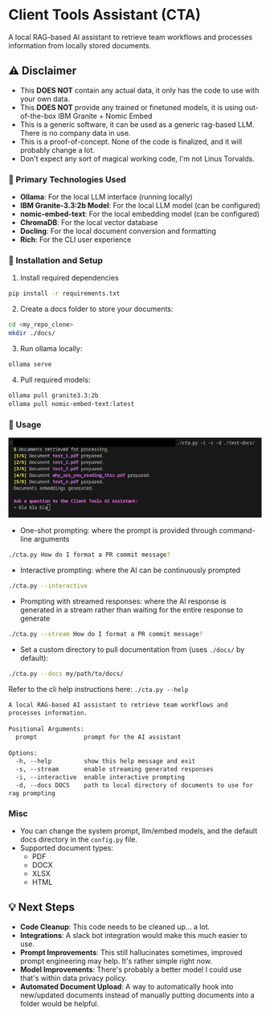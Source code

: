 # Client Tools Assistant (CTA)

A local RAG-based AI assistant to retrieve team workflows and processes information from locally stored documents.

## ⚠️ Disclaimer

- This **DOES NOT** contain any actual data, it only has the code to use with your own data.
- This **DOES NOT** provide any trained or finetuned models, it is using out-of-the-box IBM Granite + Nomic Embed
- This is a generic software, it can be used as a generic rag-based LLM. There is no company data in use.
- This is a proof-of-concept. None of the code is finalized, and it will probably change a lot.
- Don't expect any sort of magical working code, I'm not Linus Torvalds.

### 🚀 Primary Technologies Used

- **Ollama**: For the local LLM interface (running locally)
- **IBM Granite-3.3:2b Model**: For the local LLM model (can be configured)
- **nomic-embed-text**: For the local embedding model (can be configured)
- **ChromaDB**: For the local vector database
- **Docling**: For the local document conversion and formatting
- **Rich**: For the CLI user experience

### 🔗 Installation and Setup

1. Install required dependencies
```bash
pip install -r requirements.txt
```

2. Create a docs folder to store your documents:
```bash
cd <my_repo_clone>
mkdir ./docs/
```

3. Run ollama locally:
```bash
ollama serve
```

4. Pull required models:
```bash
ollama pull granite3.3:2b
ollama pull nomic-embed-text:latest
```

### 🏃 Usage

![demo-image](images/demo.png)

- One-shot prompting: where the prompt is provided through command-line arguments

```bash
./cta.py How do I format a PR commit message? 
```

- Interactive prompting: where the AI can be continuously prompted

```bash
./cta.py --interactive
```

- Prompting with streamed responses: where the AI response is generated in a stream rather than waiting for the entire response to generate

```bash
./cta.py --stream How do I format a PR commit message?
```

- Set a custom directory to pull documentation from (uses `./docs/` by default):

```bash
./cta.py --docs my/path/to/docs/
```

Refer to the cli help instructions here: `./cta.py --help`

```text
A local RAG-based AI assistant to retrieve team workflows and processes information.

Positional Arguments:
  prompt             prompt for the AI assistant

Options:
  -h, --help         show this help message and exit
  -s, --stream       enable streaming generated responses
  -i, --interactive  enable interactive prompting
  -d, --docs DOCS    path to local directory of documents to use for rag prompting
```

### Misc

- You can change the system prompt, llm/embed models, and the default docs directory in the `config.py` file.
- Supported document types:
  - PDF
  - DOCX
  - XLSX
  - HTML

## 💡 Next Steps

- **Code Cleanup**: This code needs to be cleaned up... a lot.
- **Integrations**: A slack bot integration would make this much easier to use.
- **Prompt Improvements**: This still hallucinates sometimes, improved prompt engineering may help. It's rather simple right now.
- **Model Improvements**: There's probably a better model I could use that's within data privacy policy.
- **Automated Document Upload**: A way to automatically hook into new/updated documents instead of manually putting documents into a folder would be helpful.
